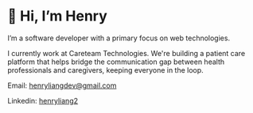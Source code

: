 # 👋 Hi, I’m Henry

I’m a software developer with a primary focus on web technologies. 

I currently work at Careteam Technologies. We're building a patient care platform that helps bridge the communication gap between health professionals and caregivers, keeping everyone in the loop.

Email: henryliangdev@gmail.com

Linkedin: [henryliang2](https://linkedin.com/in/henryliang2)
